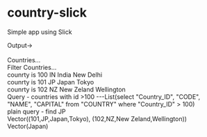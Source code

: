 # country-slick
Simple app using Slick 

Output-><br />
<br />
Countries...<br />
Filter Countries...<br />
counrty is 100 IN India New Delhi<br />
counrty is 101 JP Japan Tokyo<br />
counrty is 102 NZ New Zeland Wellington<br />
Query - countries with id >100  ---List(select "Country_ID", "CODE", "NAME", "CAPITAL" from "COUNTRY" where "Country_ID" > 100)<br />
plain query - find JP<br />
Vector((101,JP,Japan,Tokyo), (102,NZ,New Zeland,Wellington))<br />
Vector(Japan)
